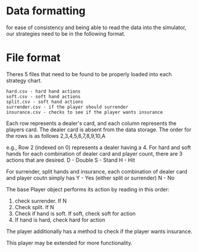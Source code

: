 # Data formatting 

for ease of consistency and being able to read the data into the simulator, our strategies need to be in the following format.

# File format
Theres 5 files that need to be found to be properly loaded into each strategy chart.
```
hard.csv - hard hand actions
soft.csv - soft hand actions
split.csv - soft hand actions
surrender.csv - if the player should surrender
insurance.csv - checks to see if the player wants insurance
```
Each row represents a dealer's card, and each column represents the players card. The dealer card is absent from the data storage. The order for the rows is as follows
2,3,4,5,6,7,8,9,10,A

e.g., Row 2 (indexed on 0) represents a dealer having a 4.
For hard and soft hands for each combination of dealer card and player count, there are 3 actions that are desired.
D - Double
S - Stand
H - Hit

For surrender, split  hands and insurance, each combination of dealer card and player coutn simply has 
Y - Yes (either split or surrender)
N - No

The base Player object performs its action by reading in this order:
1. check surrender. If N
2. Check split. If N
3. Check if hand is soft. If soft, check soft for action
4. If hand is hard, check hard for action

The player additionally has a method to check if the player wants insurance.

This player may be extended for more functionality.

